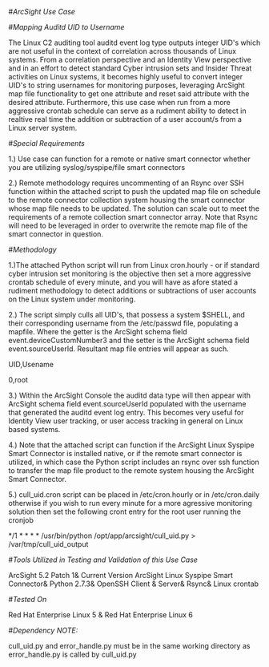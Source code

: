 #*ArcSight Use Case* 

#*Mapping Auditd UID to Username*

The Linux C2 auditing tool auditd event log type outputs integer UID's which are not useful in the context of correlation across thousands of Linux systems. From a correlation perspective and an Identity View perspective and in an effort to detect standard Cyber intrusion sets and Insider Threat activities on Linux systems, it becomes highly useful to convert integer UID's to string usernames for monitoring purposes, leveraging ArcSight map file functionality to get one attribute and reset said attribute with the desired attribute. Furthermore, this use case when run from a more aggressive crontab schedule can serve as a rudiment ability to detect in realtive real time the addition or subtraction of a user account/s from a 
Linux server system.

#*Special Requirements*


1.) Use case can function for a remote or native smart connector whether you are utilizing syslog/syspipe/file smart connectors

2.) Remote methodology requires uncommenting of an Rsync over SSH function within the attached script to push the updated map file on schedule to the remote connector collection system housing the smart connector whose map file needs to be updated. The solution can scale out to meet the requirements of a remote collection smart connector array. Note that Rsync will need to be leveraged in order to overwrite the remote map file of the smart connector in question.

#*Methodology*

1.)The attached Python script will run from Linux cron.hourly - or if standard cyber intrusion set monitoring is the objective then set a more aggressive crontab schedule of every minute, and you will have as afore stated a rudiment methodology to detect additions or subtractions of user accounts on the Linux system under monitoring.

2.) The script simply culls all UID's, that possess a system $SHELL, and their corresponding username from the /etc/passwd file, populating a mapfile. Where the getter is the ArcSight schema field event.deviceCustomNumber3 and the setter is the ArcSight schema field event.sourceUserId.
Resultant map file entries will appear as such.

UID,Usename

0,root


3.) Within the ArcSight Console the auditd data type will then appear with ArcSight schema field event.sourceUserId populated with the username that generated the auditd event log entry. This becomes very useful for Identity View user tracking, or user access tracking in general on Linux based systems.

4.) Note that the attached script can function if the ArcSight Linux Syspipe Smart Connector is installed native, or if the remote smart connector is utilized, in which case the Python script includes an rsync over ssh function to transfer the map file product to the remote system housing the ArcSight Smart Connector.

5.) cull_uid.cron script can be placed in /etc/cron.hourly or in /etc/cron.daily otherwise if you wish to run every minute for a more agressive monitoring solution then set the following cront entry for the root user running the cronjob

*/1 * * * * /usr/bin/python /opt/app/arcsight/cull_uid.py > /var/tmp/cull_uid_output

#*Tools Utilized in Testing and Validation of this Use Case*

ArcSight 5.2 Patch 1&
Current Version ArcSight Linux Syspipe Smart Connector&
Python 2.7.3&
OpenSSH Client & Server&
Rsync&
Linux crontab

#*Tested On*

Red Hat Enterprise Linux 5 & Red Hat Enterprise Linux 6

#*Dependency NOTE:*

cull_uid.py and error_handle.py must be in the same working directory as error_handle.py is called by cull_uid.py
